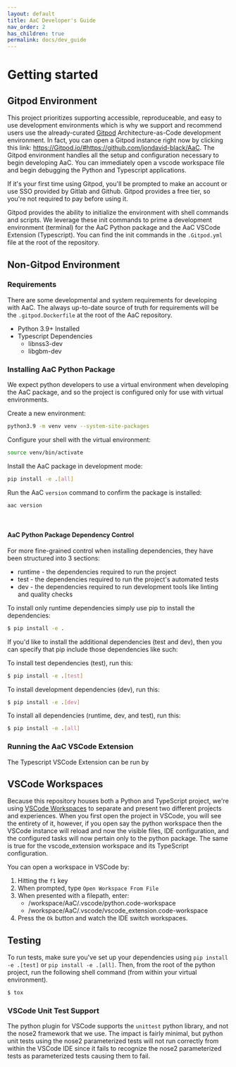 ```yaml
---
layout: default
title: AaC Developer's Guide
nav_order: 2
has_children: true
permalink: docs/dev_guide
---
```


# Getting started

## Gitpod Environment
This project prioritizes supporting accessible, reproduceable, and easy to use development environments which is why we support and recommend users use the already-curated [Gitpod](https://www.gitpod.io/) Architecture-as-Code development environment. In fact, you can open a Gitpod instance right now by clicking this link: https://Gitpod.io/#https://github.com/jondavid-black/AaC. The Gitpod environment handles all the setup and configuration necessary to begin developing AaC. You can immediately open a vscode workspace file and begin debugging the Python and Typescript applications.

If it's your first time using Gitpod, you'll be prompted to make an account or use SSO provided by Gitlab and Github. Gitpod provides a free tier, so you're not required to pay before using it.

Gitpod provides the ability to initialize the environment with shell commands and scripts. We leverage these init commands to prime a development environment (terminal) for the AaC Python package and the AaC VSCode Extension (Typescript). You can find the init commands in the `.Gitpod.yml` file at the root of the repository.

## Non-Gitpod Environment

### Requirements
There are some developmental and system requirements for developing with AaC. The always up-to-date source of truth for requirements will be the `.gitpod.Dockerfile` at the root of the AaC repository.
* Python 3.9+ Installed
* Typescript Dependencies
    * libnss3-dev
    * libgbm-dev

### Installing AaC Python Package
We expect python developers to use a virtual environment when developing the AaC package, and so the project is configured only for use with virtual environments.

Create a new environment:
```bash
python3.9 -m venv venv --system-site-packages
```

Configure your shell with the virtual environment:
```bash
source venv/bin/activate
```

Install the AaC package in development mode:
```bash
pip install -e .[all]
```

Run the AaC `version` command to confirm the package is installed:
```bash
aac version
```

<br>

#### AaC Python Package Dependency Control
For more fine-grained control when installing dependencies, they have been structured into 3 sections:
- runtime - the dependencies required to run the project
- test - the dependencies required to run the project's automated tests
- dev - the dependencies required to run development tools like linting and quality checks

To install only runtime dependencies simply use pip to install the dependencies:
```bash
$ pip install -e .
```

If you'd like to install the additional dependencies (test and dev), then you can specify that pip include those dependencies like such:

To install test dependencies (test), run this:
```bash
$ pip install -e .[test]
```

To install development dependencies (dev), run this:
```bash
$ pip install -e .[dev]
```

To install all dependencies (runtime, dev, and test), run this:
```bash
$ pip install -e .[all]
```

### Running the AaC VSCode Extension
The Typescript VSCode Extension can be run by

## VSCode Workspaces
Because this repository houses both a Python and TypeScript project, we're using [VSCode Workspaces](https://code.visualstudio.com/docs/editor/workspaces) to separate and present two different projects and experiences. When you first open the project in VSCode, you will see the entirety of it, however, if you open say the python workspace then the VSCode instance will reload and now the visible files, IDE configuration, and the configured tasks will now pertain only to the python package. The same is true for the vscode_extension workspace and its TypeScript configuration.

You can open a workspace in VSCode by:
1. Hitting the `f1` key
2. When prompted, type `Open Workspace From File`
3. When presented with a filepath, enter:
    - /workspace/AaC/.vscode/python.code-workspace
    - /workspace/AaC/.vscode/vscode_extension.code-workspace
4. Press the `Ok` button and watch the IDE switch workspaces.

## Testing
To run tests, make sure you've set up your dependencies using `pip install -e .[test]` or `pip install -e .[all]`. Then, from the root of the python project, run the following shell command (from within your virtual environment).

```bash
$ tox
```

### VSCode Unit Test Support
The python plugin for VSCode supports the `unittest` python library, and not the nose2 framework that we use. The impact is fairly minimal, but python unit tests using the nose2 parameterized tests will not run correctly from within the VSCode IDE since it fails to recognize the nose2 parameterized tests as parameterized tests causing them to fail.
